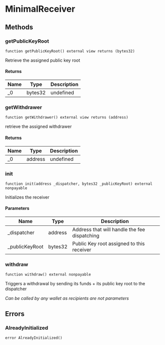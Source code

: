 # MinimalReceiver









## Methods

### getPublicKeyRoot

```solidity
function getPublicKeyRoot() external view returns (bytes32)
```

Retrieve the assigned public key root




#### Returns

| Name | Type | Description |
|---|---|---|
| _0 | bytes32 | undefined |

### getWithdrawer

```solidity
function getWithdrawer() external view returns (address)
```

retrieve the assigned withdrawer




#### Returns

| Name | Type | Description |
|---|---|---|
| _0 | address | undefined |

### init

```solidity
function init(address _dispatcher, bytes32 _publicKeyRoot) external nonpayable
```

Initializes the receiver



#### Parameters

| Name | Type | Description |
|---|---|---|
| _dispatcher | address | Address that will handle the fee dispatching |
| _publicKeyRoot | bytes32 | Public Key root assigned to this receiver |

### withdraw

```solidity
function withdraw() external nonpayable
```

Triggers a withdrawal by sending its funds + its public key root to the dispatcher

*Can be called by any wallet as recipients are not parameters*





## Errors

### AlreadyInitialized

```solidity
error AlreadyInitialized()
```







